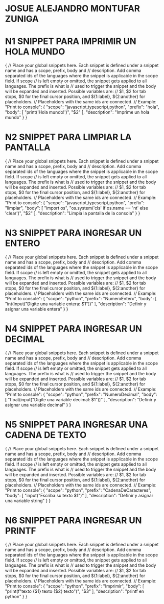 # JOSUE ALEJANDRO MONTUFAR ZUNIGA

# N1 SNIPPET PARA IMPRIMIR UN HOLA MUNDO
{
	// Place your global snippets here. Each snippet is defined under a snippet name and has a scope, prefix, body and 
	// description. Add comma separated ids of the languages where the snippet is applicable in the scope field. If scope 
	// is left empty or omitted, the snippet gets applied to all languages. The prefix is what is 
	// used to trigger the snippet and the body will be expanded and inserted. Possible variables are: 
	// $1, $2 for tab stops, $0 for the final cursor position, and ${1:label}, ${2:another} for placeholders. 
	// Placeholders with the same ids are connected.
	// Example:
	"Print to console": {
		"scope": "javascript,typescript,python",
		"prefix": "hola",
		"body": [
			"print('Hola mundo!')",
			"$2"
		],
		"description": "Imprime un hola mundo"
	}
}

# N2 SNIPPET PARA LIMPIAR LA PANTALLA
{
	// Place your global snippets here. Each snippet is defined under a snippet name and has a scope, prefix, body and 
	// description. Add comma separated ids of the languages where the snippet is applicable in the scope field. If scope 
	// is left empty or omitted, the snippet gets applied to all languages. The prefix is what is 
	// used to trigger the snippet and the body will be expanded and inserted. Possible variables are: 
	// $1, $2 for tab stops, $0 for the final cursor position, and ${1:label}, ${2:another} for placeholders. 
	// Placeholders with the same ids are connected.
	// Example:
	"Print to console": {
		"scope": "javascript,typescript,python",
		"prefix": "limpiar",
		"body": [
			"import os",
			"os.system('cls' if os.name == 'nt' else 'clear')",
			"$2"
		],
		"description": "Limpia la pantalla de la consola"
	}
}

# N3 SNIPPET PARA INGRESAR UN ENTERO
{
	// Place your global snippets here. Each snippet is defined under a snippet name and has a scope, prefix, body and 
	// description. Add comma separated ids of the languages where the snippet is applicable in the scope field. If scope 
	// is left empty or omitted, the snippet gets applied to all languages. The prefix is what is 
	// used to trigger the snippet and the body will be expanded and inserted. Possible variables are: 
	// $1, $2 for tab stops, $0 for the final cursor position, and ${1:label}, ${2:another} for placeholders. 
	// Placeholders with the same ids are connected.
	// Example:
	"Print to console": {
		"scope": "python",
		"prefix": "NumeroEntero",
		"body": [
			"int(input(\"Digite una variable entera: $1\"))"
		],
		"description": "Definir y asignar una variable entera"
	}
}

# N4 SNIPPET PARA INGRESAR UN DECIMAL
{
	// Place your global snippets here. Each snippet is defined under a snippet name and has a scope, prefix, body and 
	// description. Add comma separated ids of the languages where the snippet is applicable in the scope field. If scope 
	// is left empty or omitted, the snippet gets applied to all languages. The prefix is what is 
	// used to trigger the snippet and the body will be expanded and inserted. Possible variables are: 
	// $1, $2 for tab stops, $0 for the final cursor position, and ${1:label}, ${2:another} for placeholders. 
	// Placeholders with the same ids are connected.
	// Example:
	"Print to console": {
		"scope": "python",
		"prefix": "NumeroDecimal",
		"body": [
			"float(input(\"Digite una variable decimal: $1\"))"
		],
		"description": "Definir y asignar una variable decimal"
	}
}

# N5 SNIPPET PARA INGRESAR UNA CADENA DE TEXTO
{
	// Place your global snippets here. Each snippet is defined under a snippet name and has a scope, prefix, body and 
	// description. Add comma separated ids of the languages where the snippet is applicable in the scope field. If scope 
	// is left empty or omitted, the snippet gets applied to all languages. The prefix is what is 
	// used to trigger the snippet and the body will be expanded and inserted. Possible variables are: 
	// $1, $2 for tab stops, $0 for the final cursor position, and ${1:label}, ${2:another} for placeholders. 
	// Placeholders with the same ids are connected.
	// Example:
	"Print to console": {
		"scope": "python",
		"prefix": "CadenaDeCaracteres",
		"body": [
			"input(\"Escriba su texto $1\")"
		],
		"description": "Definir y asignar una variable string"
	}
}

# N6 SNIPPET PARA INGRESAR UN PRINTF
{
	// Place your global snippets here. Each snippet is defined under a snippet name and has a scope, prefix, body and 
	// description. Add comma separated ids of the languages where the snippet is applicable in the scope field. If scope 
	// is left empty or omitted, the snippet gets applied to all languages. The prefix is what is 
	// used to trigger the snippet and the body will be expanded and inserted. Possible variables are: 
	// $1, $2 for tab stops, $0 for the final cursor position, and ${1:label}, ${2:another} for placeholders. 
	// Placeholders with the same ids are connected.
	// Example:
	"Print to console": {
		"scope": "python",
		"prefix": "Imprimir",
		"body": [
			"print(f\"texto {$1} texto {$2} texto\")",
			"$3"
		],
		"description": "printf en python"
	}
}